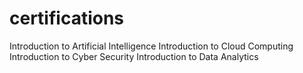 # certifications
Introduction to Artificial Intelligence
Introduction to Cloud Computing
Introduction to Cyber Security
Introduction to Data Analytics

